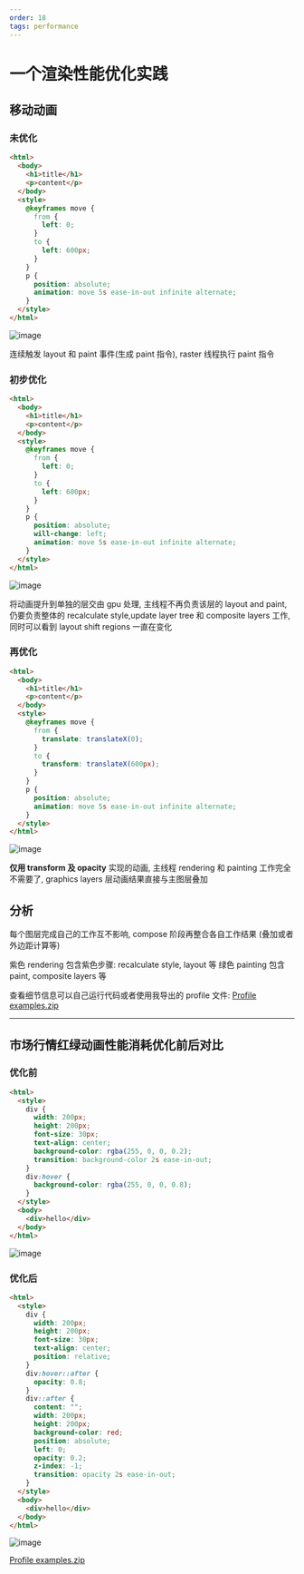 ```yaml
---
order: 18
tags: performance
---
```


# 一个渲染性能优化实践

## 移动动画

### 未优化

```html
<html>
  <body>
    <h1>title</h1>
    <p>content</p>
  </body>
  <style>
    @keyframes move {
      from {
        left: 0;
      }
      to {
        left: 600px;
      }
    }
    p {
      position: absolute;
      animation: move 5s ease-in-out infinite alternate;
    }
  </style>
</html>
```

![image](../assets/images/2022-1-1.png)

连续触发 layout 和 paint 事件(生成 paint 指令), raster 线程执行 paint 指令

### 初步优化

```html
<html>
  <body>
    <h1>title</h1>
    <p>content</p>
  </body>
  <style>
    @keyframes move {
      from {
        left: 0;
      }
      to {
        left: 600px;
      }
    }
    p {
      position: absolute;
      will-change: left;
      animation: move 5s ease-in-out infinite alternate;
    }
  </style>
</html>
```

![image](../assets/images/2022-1-2.png)

将动画提升到单独的层交由 gpu 处理, 主线程不再负责该层的 layout and paint, 仍要负责整体的 recalculate style,update layer tree 和 composite layers 工作, 同时可以看到 layout shift regions 一直在变化

### 再优化

```html
<html>
  <body>
    <h1>title</h1>
    <p>content</p>
  </body>
  <style>
    @keyframes move {
      from {
        translate: translateX(0);
      }
      to {
        transform: translateX(600px);
      }
    }
    p {
      position: absolute;
      animation: move 5s ease-in-out infinite alternate;
    }
  </style>
</html>
```

![image](../assets/images/2022-1-3.png)

**仅用 transform 及 opacity** 实现的动画, 主线程 rendering 和 painting 工作完全不需要了, graphics layers 层动画结果直接与主图层叠加

## 分析

每个图层完成自己的工作互不影响, compose 阶段再整合各自工作结果 (叠加或者外边距计算等)

紫色 rendering 包含紫色步骤: recalculate style, layout 等
绿色 painting 包含 paint, composite layers 等

查看细节信息可以自己运行代码或者使用我导出的 profile 文件: [Profile examples.zip](https://github.com/anson09/blog/files/8087383/Profile.examples.zip)

---

## 市场行情红绿动画性能消耗优化前后对比

### 优化前

```html
<html>
  <style>
    div {
      width: 200px;
      height: 200px;
      font-size: 30px;
      text-align: center;
      background-color: rgba(255, 0, 0, 0.2);
      transition: background-color 2s ease-in-out;
    }
    div:hover {
      background-color: rgba(255, 0, 0, 0.8);
    }
  </style>
  <body>
    <div>hello</div>
  </body>
</html>
```

![image](../assets/images/2022-1-4.png)

### 优化后

```html
<html>
  <style>
    div {
      width: 200px;
      height: 200px;
      font-size: 30px;
      text-align: center;
      position: relative;
    }
    div:hover::after {
      opacity: 0.8;
    }
    div::after {
      content: "";
      width: 200px;
      height: 200px;
      background-color: red;
      position: absolute;
      left: 0;
      opacity: 0.2;
      z-index: -1;
      transition: opacity 2s ease-in-out;
    }
  </style>
  <body>
    <div>hello</div>
  </body>
</html>
```

![image](../assets/images/2022-1-5.png)

[Profile examples.zip](https://github.com/anson09/blog/files/8106171/Profile.-.examples.zip)
